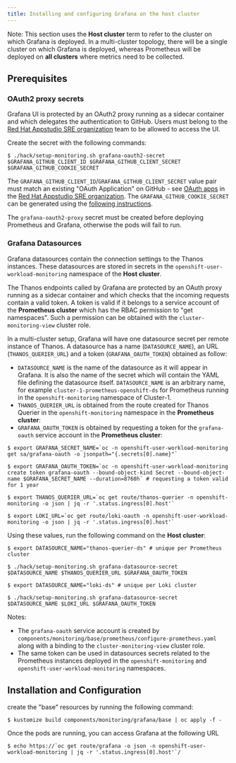 ```yaml
---
title: Installing and configuring Grafana on the host cluster
---
```


Note:
This section uses the **Host cluster** term to refer to the cluster on which Grafana is deployed. 
In a multi-cluster topology, there will be a single cluster on which Grafana is deployed, whereas Prometheus will be deployed on **all clusters** where metrics need to be collected.

## Prerequisites

### OAuth2 proxy secrets

Grafana UI is protected by an OAuth2 proxy running as a sidecar container and which delegates the authentication to GitHub. 
Users must belong to the [Red Hat Appstudio SRE organization](https://github.com/redhat-appstudio-sre) team to be allowed to access the UI.

Create the secret with the following commands:

```
$ ./hack/setup-monitoring.sh grafana-oauth2-secret $GRAFANA_GITHUB_CLIENT_ID $GRAFANA_GITHUB_CLIENT_SECRET $GRAFANA_GITHUB_COOKIE_SECRET    
```

The `GRAFANA_GITHUB_CLIENT_ID`/`GRAFANA_GITHUB_CLIENT_SECRET` value pair must match an existing "OAuth Application" on GitHub - see [OAuth apps](https://github.com/organizations/redhat-appstudio-sre/settings/applications) in the [Red Hat Appstudio SRE organization](https://github.com/organizations/redhat-appstudio-sre). 
The `GRAFANA_GITHUB_COOKIE_SECRET` can be generated using the [following instructions](https://oauth2-proxy.github.io/oauth2-proxy/docs/configuration/overview#generating-a-cookie-secret).


The `grafana-oauth2-proxy` secret must be created before deploying Prometheus and Grafana, otherwise the pods will fail to run.

### Grafana Datasources

Grafana datasources contain the connection settings to the Thanos instances. These datasources are stored in secrets in the `openshift-user-workload-monitoring` namespace of the **Host cluster**.

The Thanos endpoints called by Grafana are protected by an OAuth proxy running as a sidecar container and which checks that the incoming requests contain a valid token. A token is valid if it belongs to a service account of the **Prometheus cluster** which has the RBAC permission to "get namespaces". Such a permission can be obtained with the `cluster-monitoring-view` cluster role.

In a multi-cluster setup, Grafana will have one datasource secret per remote instance of Thanos. 
A datasource has a name (`DATASOURCE_NAME`), an URL (`THANOS_QUERIER_URL`) and a token (`GRAFANA_OAUTH_TOKEN`) obtained as follow:

- `DATASOURCE_NAME` is the name of the datasource as it will appear in Grafana. It is also the name of the secret which will contain the YAML file defining the datasource itself.
`DATASOURCE_NAME` is an arbitrary name, for example `cluster-1-prometheus-openshift-ds` for Prometheus running in the `openshift-monitoring` namespace of Cluster-1.
- `THANOS_QUERIER_URL` is obtained from the route created for Thanos Querier in the `openshift-monitoring` namespace in the **Prometheus cluster**:
- `GRAFANA_OAUTH_TOKEN` is obtained by requesting a token for the `grafana-oauth` service account in the **Prometheus cluster**:

```
$ export GRAFANA_SECRET_NAME=`oc -n openshift-user-workload-monitoring get sa/grafana-oauth -o jsonpath="{.secrets[0].name}"`

$ export GRAFANA_OAUTH_TOKEN=`oc -n openshift-user-workload-monitoring create token grafana-oauth --bound-object-kind Secret --bound-object-name $GRAFANA_SECRET_NAME --duration=8760h` # requesting a token valid for 1 year

$ export THANOS_QUERIER_URL=`oc get route/thanos-querier -n openshift-monitoring -o json | jq -r '.status.ingress[0].host'`

$ export LOKI_URL=`oc get route/loki-oauth -n openshift-user-workload-monitoring -o json | jq -r '.status.ingress[0].host'`
```

Using these values, run the following command on the **Host cluster**:

```
$ export DATASOURCE_NAME="thanos-querier-ds" # unique per Prometheus cluster

$ ./hack/setup-monitoring.sh grafana-datasource-secret $DATASOURCE_NAME $THANOS_QUERIER_URL $GRAFANA_OAUTH_TOKEN

$ export DATASOURCE_NAME="loki-ds" # unique per Loki cluster

$ ./hack/setup-monitoring.sh grafana-datasource-secret $DATASOURCE_NAME $LOKI_URL $GRAFANA_OAUTH_TOKEN
```

Notes: 
- The `grafana-oauth` service account is created by `components/monitoring/base/prometheus/configure-prometheus.yaml` along with a binding to the `cluster-monitoring-view` cluster role. 
- The same token can be used in datasources secrets related to the Prometheus instances deployed in the `openshift-monitoring` and `openshift-user-workload-monitoring` namespaces.

## Installation and Configuration

create the "base" resources by running the following command:

```
$ kustomize build components/monitoring/grafana/base | oc apply -f -   
```

Once the pods are running, you can access Grafana at the following URL

```
$ echo https://`oc get route/grafana -o json -n openshift-user-workload-monitoring | jq -r '.status.ingress[0].host'`/
```
